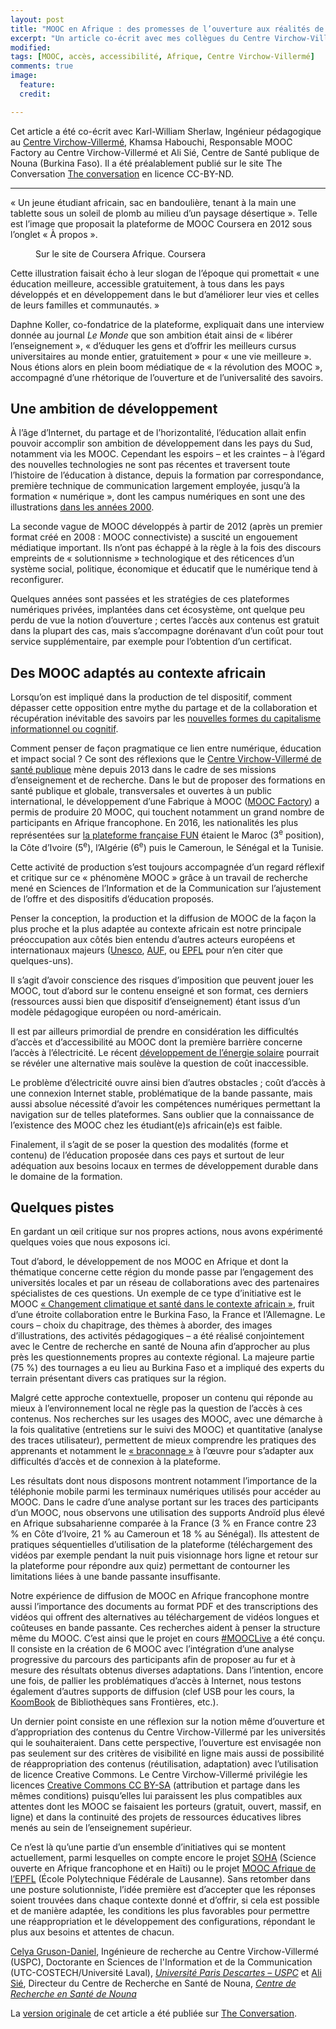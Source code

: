```yaml
---
layout: post
title: "MOOC en Afrique : des promesses de l’ouverture aux réalités de l’appropriation"
excerpt: "Un article co-écrit avec mes collègues du Centre Virchow-Villermé sur le blog The Conversation pour partager nos réflexions/actions sur l'adaptation des MOOC en contexte africain.  "
modified:
tags: [MOOC, accès, accessibilité, Afrique, Centre Virchow-Villermé]
comments: true
image:
  feature:
  credit:

---
```



 <p>Cet article a été co-écrit avec Karl-William Sherlaw, Ingénieur pédagogique au <a href="http://virchowvillerme.eu/fr/">Centre Virchow-Villermé</a>, Khamsa Habouchi, Responsable MOOC Factory au Centre Virchow-Villermé</em> et Ali Sié, Centre de Santé publique de Nouna (Burkina Faso). Il a été préalablement publié sur le site The Conversation <a href="https://theconversation.com/mooc-en-afrique-des-promesses-de-louverture-aux-realites-de-lappropriation-76551">The conversation</a> en licence CC-BY-ND.</p>

<hr>

<p>« Un jeune étudiant africain, sac en bandoulière, tenant à la main une tablette sous un soleil de plomb au milieu d’un paysage désertique ». Telle est l’image que proposait la plateforme de MOOC Coursera en 2012 sous l’onglet « À propos ».</p>

<figure class="align-left ">
            <img alt="" src="https://cdn.theconversation.com/files/168664/width237/file-20170509-7932-c33bln.png">
            <figcaption>
              <span class="caption">Sur le site de Coursera Afrique.</span>
              <span class="attribution"><span class="source">Coursera</span></span>
            </figcaption>
          </figure>

<p>Cette illustration faisait écho à leur slogan de l’époque qui promettait « une éducation meilleure, accessible gratuitement, à tous dans les pays développés et en développement dans le but d’améliorer leur vies et celles de leurs familles et communautés. »</p>

<p>Daphne Koller, co-fondatrice de la plateforme, expliquait dans une interview donnée au journal <em>Le Monde</em> que son ambition était ainsi de « libérer l’enseignement », « d’éduquer les gens et d’offrir les meilleurs cursus universitaires au monde entier, gratuitement » pour « une vie meilleure ». Nous étions alors en plein boom médiatique de « la révolution des MOOC », accompagné d’une rhétorique de l’ouverture et de l’universalité des savoirs.</p>

<h2>Une ambition de développement</h2>

<p>À l’âge d’Internet, du partage et de l’horizontalité, l’éducation allait enfin pouvoir accomplir son ambition de développement dans les pays du Sud, notamment via les MOOC. Cependant les espoirs – et les craintes – à l’égard des nouvelles technologies ne sont pas récentes et traversent toute l’histoire de l’éducation à distance, depuis la formation par correspondance, première technique de communication largement employée, jusqu’à la formation « numérique », dont les campus numériques en sont une des illustrations <a href="https://www.cairn.info/revue-distances-et-savoirs-2007-3-page-367.htm">dans les années 2000</a>.</p>

<p>La seconde vague de MOOC développés à partir de 2012 (après un premier format créé en 2008 : MOOC connectiviste) a suscité un engouement médiatique important. Ils n’ont pas échappé à la règle à la fois des discours empreints de « solutionnisme » technologique et des réticences d’un système social, politique, économique et éducatif que le numérique tend à reconfigurer.</p>

<p>Quelques années sont passées et les stratégies de ces plateformes numériques privées, implantées dans cet écosystème, ont quelque peu perdu de vue la notion d’ouverture ; certes l’accès aux contenus est gratuit dans la plupart des cas, mais s’accompagne dorénavant d’un coût pour tout service supplémentaire, par exemple pour l’obtention d’un certificat.</p>

<h2>Des MOOC adaptés au contexte africain</h2>

<p>Lorsqu’on est impliqué dans la production de tel dispositif, comment dépasser cette opposition entre mythe du partage et de la collaboration et récupération inévitable des savoirs par les <a href="http://dms.revues.org/685">nouvelles formes du capitalisme informationnel ou cognitif</a>.</p>

<p>Comment penser de façon pragmatique ce lien entre numérique, éducation et impact social ? Ce sont des réflexions que le <a href="http://virchowvillerme.eu/fr/">Centre Virchow-Villermé de santé publique</a> mène depuis 2013 dans le cadre de ses missions d’enseignement et de recherche. Dans le but de proposer des formations en santé publique et globale, transversales et ouvertes à un public international, le développement d’une Fabrique à MOOC (<a href="http://virchowvillerme.eu/fr/la-MOOC-factory/">MOOC Factory</a>) a permis de produire 20 MOOC, qui touchent notamment un grand nombre de participants en Afrique francophone. En 2016, les nationalités les plus représentées sur <a href="https://www.fun-mooc.fr/news/trois-ans-de-mooc-sur-fun/">la plateforme française FUN</a> étaient le Maroc (3<sup>e</sup> position), la Côte d’Ivoire (5<sup>e</sup>), l’Algérie (6<sup>e</sup>) puis le Cameroun, le Sénégal et la Tunisie.</p>

<p>Cette activité de production s’est toujours accompagnée d’un regard réflexif et critique sur ce « phénomène MOOC » grâce à un travail de recherche mené en Sciences de l’Information et de la Communication sur l’ajustement de l’offre et des dispositifs d’éducation proposés.</p>

<p>Penser la conception, la production et la diffusion de MOOC de la façon la plus proche et la plus adaptée au contexte africain est notre principale préoccupation aux côtés bien entendu d’autres acteurs européens et internationaux majeurs (<a href="http://iite.unesco.org/">Unesco</a>, <a href="http://MOOC.auf.org/">AUF</a>, ou <a href="https://MOOC-afrique.epfl.ch/fr/">EPFL</a> pour n’en citer que quelques-uns).</p>

<p>Il s’agit d’avoir conscience des risques d’imposition que peuvent jouer les MOOC, tout d’abord sur le contenu enseigné et son format, ces derniers (ressources aussi bien que dispositif d’enseignement) étant issus d’un modèle pédagogique européen ou nord-américain.</p>

<p>Il est par ailleurs primordial de prendre en considération les difficultés d’accès et d’accessibilité au MOOC dont la première barrière concerne l’accès à l’électricité. Le récent <a href="http://www.lemonde.fr/afrique/article/2016/02/24/les-solutions-hors-reseau-l-avenir-de-l-energie-en-afrique_4870927_3212.html">développement de l’énergie solaire</a>  pourrait se révéler une alternative mais soulève la question de coût inaccessible.</p>

<p>Le problème d’électricité ouvre ainsi bien d’autres obstacles ; coût d’accès à une connexion Internet stable, problématique de la bande passante, mais aussi absolue nécessité d’avoir les compétences numériques permettant la navigation sur de telles plateformes. Sans oublier que la connaissance de l’existence des MOOC chez les étudiant(e)s africain(e)s est faible.</p>

<p>Finalement, il s’agit de se poser la question des modalités (forme et contenu) de l’éducation proposée dans ces pays et surtout de leur adéquation aux besoins locaux en termes de développement durable dans le domaine de la formation.</p>

<h2>Quelques pistes</h2>

<p>En gardant un œil critique sur nos propres actions, nous avons expérimenté quelques voies que nous exposons ici.</p>

<p>Tout d’abord, le développement de nos MOOC en Afrique et dont la thématique concerne cette région du monde passe par l’engagement des universités locales et par un réseau de collaborations avec des partenaires spécialistes de ces questions. Un exemple de ce type d’initiative est le MOOC <a href="https://www.fun-MOOC.fr/courses/USPC/37006/session01/about">« Changement climatique et santé dans le contexte africain »</a>, fruit d’une étroite collaboration entre le Burkina Faso, la France et l’Allemagne. Le cours – choix du chapitrage, des thèmes à aborder, des images d’illustrations, des activités pédagogiques – a été réalisé conjointement avec le Centre de recherche en santé de Nouna afin d’approcher au plus près les questionnements propres au contexte régional. La majeure partie (75 %) des tournages a eu lieu au Burkina Faso et a impliqué des experts du terrain présentant divers cas pratiques sur la région.</p>

<p>Malgré cette approche contextuelle, proposer un contenu qui réponde au mieux à l’environnement local ne règle pas la question de l’accès à ces contenus. Nos recherches sur les usages des MOOC, avec une démarche à la fois qualitative (entretiens sur le suivi des MOOC) et quantitative (analyse des traces utilisateur), permettent de mieux comprendre les pratiques des apprenants et notamment le <a href="http://www.gallimard.fr/Catalogue/GALLIMARD/Folio/Folio-essais/L-invention-du-quotidien-I">« braconnage »</a> à l’œuvre pour s’adapter aux difficultés d’accès et de connexion à la plateforme.</p>

<p>Les résultats dont nous disposons montrent notamment l’importance de la téléphonie mobile parmi les terminaux numériques utilisés pour accéder au MOOC. Dans le cadre d’une analyse portant sur les traces des participants d’un MOOC, nous observons une utilisation des supports Androïd plus élevé en Afrique subsaharienne comparée à la France (3 % en France contre 23 % en Côte d’Ivoire, 21 % au Cameroun et 18 % au Sénégal). Ils attestent de pratiques séquentielles d’utilisation de la plateforme (téléchargement des vidéos par exemple pendant la nuit puis visionnage hors ligne et retour sur la plateforme pour répondre aux quiz) permettant de contourner les limitations liées à une bande passante insuffisante.</p>

<p>Notre expérience de diffusion de MOOC en Afrique francophone montre aussi l’importance des documents au format PDF et des transcriptions des vidéos qui offrent des alternatives au téléchargement de vidéos longues et coûteuses en bande passante. Ces recherches aident à penser la structure même du MOOC. C’est ainsi que le projet en cours <a href="https://virchowvillerme.eu/fr/cvv-fr/MOOC_live_anr/">#MOOCLive</a> a été conçu. Il consiste en la création de 6 MOOC avec l’intégration d’une analyse progressive du parcours des participants afin de proposer au fur et à mesure des résultats obtenus diverses adaptations. Dans l’intention, encore une fois, de pallier les problématiques d’accès à Internet, nous testons également d’autres supports de diffusion (clef USB pour les cours, la <a href="https://www.bibliosansfrontieres.org/activites/nos-outils/koombook/">KoomBook</a> de Bibliothèques sans Frontières, etc.).</p>

<p>Un dernier point consiste en une réflexion sur la notion même d’ouverture et d’appropriation des contenus du Centre Virchow-Villermé par les universités qui le souhaiteraient. Dans cette perspective, l’ouverture est envisagée non pas seulement sur des critères de visibilité en ligne mais aussi de possibilité de réappropriation des contenus (réutilisation, adaptation) avec l’utilisation de licence Creative Commons. Le Centre Virchow-Villermé privilégie les licences <a href="https://creativecommons.org/licenses/by-sa/2.0/fr/">Creative Commons CC BY-SA</a> (attribution et partage dans les mêmes conditions) puisqu’elles lui paraissent les plus compatibles aux attentes dont les MOOC se faisaient les porteurs (gratuit, ouvert, massif, en ligne) et dans la continuité des projets de ressources éducatives libres menés au sein de l’enseignement supérieur.</p>

<p>Ce n’est là qu’une partie d’un ensemble d’initiatives qui se montent actuellement, parmi lesquelles on compte encore le projet <a href="http://www.projetsoha.org/">SOHA</a> (Science ouverte en Afrique francophone et en Haïti) ou le projet <a href="http://MOOC.epfl.ch/moocafrique">MOOC Afrique de l’EPFL</a> (École Polytechnique Fédérale de Lausanne). Sans retomber dans une posture solutionniste, l’idée première est d’accepter que les réponses soient trouvées dans chaque contexte donné et d’offrir, si cela est possible et de manière adaptée, les conditions les plus favorables pour permettre une réappropriation et le développement des configurations, répondant le plus aux besoins et attentes de chacun.</p>

<p><span><a href="https://theconversation.com/profiles/celya-gruson-daniel-367160">Celya Gruson-Daniel</a>, Ingénieure de recherche au Centre Virchow-Villermé (USPC), Doctorante en Sciences de l'Information et de la Communication (UTC-COSTECH/Université Laval), <em><a href="http://theconversation.com/institutions/universite-paris-descartes-uspc-2169">Université Paris Descartes – USPC</a></em> et <a href="https://theconversation.com/profiles/ali-sie-367157">Ali Sié</a>, Directeur du Centre de Recherche en Santé de Nouna, <em><a href="http://theconversation.com/institutions/centre-de-recherche-en-sante-de-nouna-3062">Centre de Recherche en Santé de Nouna</a></em></span></p>

<p>La <a href="https://theconversation.com/mooc-en-afrique-des-promesses-de-louverture-aux-realites-de-lappropriation-76551">version originale</a> de cet article a été publiée sur <a href="http://theconversation.com">The Conversation</a>.</p>
